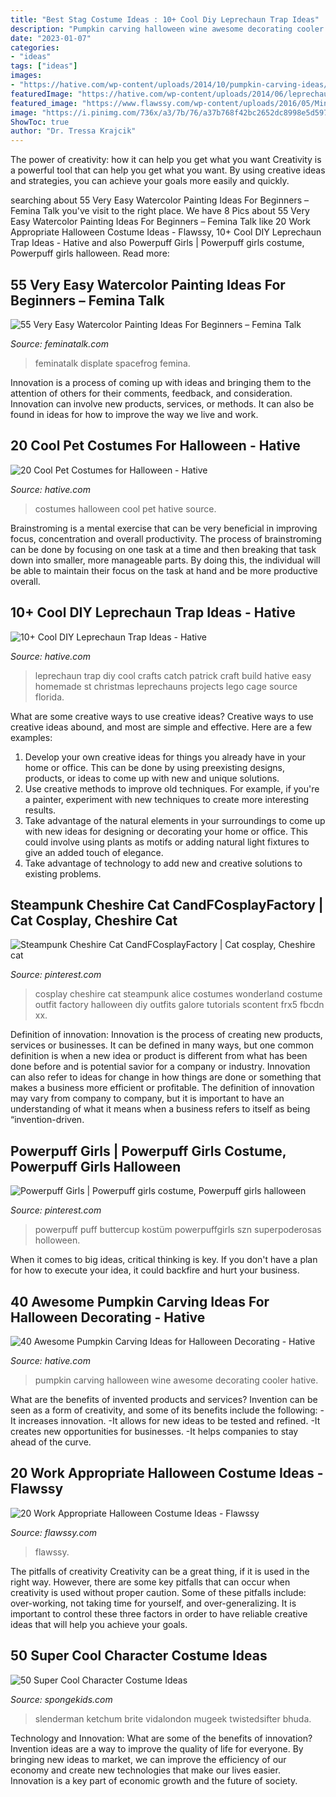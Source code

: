 ```yaml
---
title: "Best Stag Costume Ideas : 10+ Cool Diy Leprechaun Trap Ideas"
description: "Pumpkin carving halloween wine awesome decorating cooler hative"
date: "2023-01-07"
categories:
- "ideas"
tags: ["ideas"]
images:
- "https://hative.com/wp-content/uploads/2014/10/pumpkin-carving-ideas/30-wine-cooler-pumpkin.jpg"
featuredImage: "https://hative.com/wp-content/uploads/2014/06/leprechaun-trap-ideas/11-leprechaun-trap-ideas.jpg"
featured_image: "https://www.flawssy.com/wp-content/uploads/2016/05/Minion-costume.jpg"
image: "https://i.pinimg.com/736x/a3/7b/76/a37b768f42bc2652dc8998e5d597d53d.jpg"
ShowToc: true
author: "Dr. Tressa Krajcik"
---
```



The power of creativity: how it can help you get what you want
Creativity is a powerful tool that can help you get what you want. By using creative ideas and strategies, you can achieve your goals more easily and quickly.

	

		
searching about 55 Very Easy Watercolor Painting Ideas For Beginners – Femina Talk you've visit to the right place. We have 8 Pics about 55 Very Easy Watercolor Painting Ideas For Beginners – Femina Talk like 20 Work Appropriate Halloween Costume Ideas - Flawssy, 10+ Cool DIY Leprechaun Trap Ideas - Hative and also Powerpuff Girls | Powerpuff girls costume, Powerpuff girls halloween. Read more:
		
    
## 55 Very Easy Watercolor Painting Ideas For Beginners – Femina Talk

<img loading=lazy src="https://www.feminatalk.com/wp-content/uploads/2018/08/Very-Easy-Watercolor-Painting-Ideas-for-beginners00014.jpg" onerror="this.onerror=null;this.src='https://tse3.mm.bing.net/th?id=OIP.YGQouffOcLBMAzq4ctaSpwHaKZ&amp;pid=15.1';" alt="55 Very Easy Watercolor Painting Ideas For Beginners – Femina Talk">

_Source: feminatalk.com_

>feminatalk displate spacefrog femina. 

	

Innovation is a process of coming up with ideas and bringing them to the attention of others for their comments, feedback, and consideration. Innovation can involve new products, services, or methods. It can also be found in ideas for how to improve the way we live and work.

    
## 20 Cool Pet Costumes For Halloween - Hative

<img loading=lazy src="https://hative.com/wp-content/uploads/2014/10/cool-pet-costumes/9-cool-pet-costumes.jpg" onerror="this.onerror=null;this.src='https://tse2.mm.bing.net/th?id=OIP.t53olT53fMYYT0k4OBvaJQHaL_&amp;pid=15.1';" alt="20 Cool Pet Costumes for Halloween - Hative">

_Source: hative.com_

>costumes halloween cool pet hative source. 

	

Brainstroming is a mental exercise that can be very beneficial in improving focus, concentration and overall productivity. The process of brainstroming can be done by focusing on one task at a time and then breaking that task down into smaller, more manageable parts. By doing this, the individual will be able to maintain their focus on the task at hand and be more productive overall.

    
## 10+ Cool DIY Leprechaun Trap Ideas - Hative

<img loading=lazy src="https://hative.com/wp-content/uploads/2014/06/leprechaun-trap-ideas/11-leprechaun-trap-ideas.jpg" onerror="this.onerror=null;this.src='https://tse4.mm.bing.net/th?id=OIP.3JO5kcPcS9iL2H4T1Aj_ngHaJ4&amp;pid=15.1';" alt="10+ Cool DIY Leprechaun Trap Ideas - Hative">

_Source: hative.com_

>leprechaun trap diy cool crafts catch patrick craft build hative easy homemade st christmas leprechauns projects lego cage source florida. 

	

What are some creative ways to use creative ideas?
Creative ways to use creative ideas abound, and most are simple and effective. Here are a few examples: 
1. Develop your own creative ideas for things you already have in your home or office. This can be done by using preexisting designs, products, or ideas to come up with new and unique solutions. 
2. Use creative methods to improve old techniques. For example, if you're a painter, experiment with new techniques to create more interesting results. 
3. Take advantage of the natural elements in your surroundings to come up with new ideas for designing or decorating your home or office. This could involve using plants as motifs or adding natural light fixtures to give an added touch of elegance. 
4. Take advantage of technology to add new and creative solutions to existing problems.

    
## Steampunk Cheshire Cat CandFCosplayFactory | Cat Cosplay, Cheshire Cat

<img loading=lazy src="https://i.pinimg.com/736x/00/5f/e4/005fe4d76d935d8d97066f8dbaf90bbc.jpg" onerror="this.onerror=null;this.src='https://tse3.mm.bing.net/th?id=OIP.TvadUuALMGl_Y-MINQMWhQHaL7&amp;pid=15.1';" alt="Steampunk Cheshire Cat CandFCosplayFactory | Cat cosplay, Cheshire cat">

_Source: pinterest.com_

>cosplay cheshire cat steampunk alice costumes wonderland costume outfit factory halloween diy outfits galore tutorials scontent frx5 fbcdn xx. 

	

Definition of innovation:
Innovation is the process of creating new products, services or businesses. It can be defined in many ways, but one common definition is when a new idea or product is different from what has been done before and is potential savior for a company or industry. Innovation can also refer to ideas for change in how things are done or something that makes a business more efficient or profitable. The definition of innovation may vary from company to company, but it is important to have an understanding of what it means when a business refers to itself as being “invention-driven.

    
## Powerpuff Girls | Powerpuff Girls Costume, Powerpuff Girls Halloween

<img loading=lazy src="https://i.pinimg.com/736x/a3/7b/76/a37b768f42bc2652dc8998e5d597d53d.jpg" onerror="this.onerror=null;this.src='https://tse3.mm.bing.net/th?id=OIP.eX20WInzj7tu4uUtV9TdVAHaJ3&amp;pid=15.1';" alt="Powerpuff Girls | Powerpuff girls costume, Powerpuff girls halloween">

_Source: pinterest.com_

>powerpuff puff buttercup kostüm powerpuffgirls szn superpoderosas holloween. 

	

When it comes to big ideas, critical thinking is key. If you don't have a plan for how to execute your idea, it could backfire and hurt your business.

    
## 40 Awesome Pumpkin Carving Ideas For Halloween Decorating - Hative

<img loading=lazy src="https://hative.com/wp-content/uploads/2014/10/pumpkin-carving-ideas/30-wine-cooler-pumpkin.jpg" onerror="this.onerror=null;this.src='https://tse4.mm.bing.net/th?id=OIP.8FEsfgfBW_9Kq2kfCDJ__AHaLr&amp;pid=15.1';" alt="40 Awesome Pumpkin Carving Ideas for Halloween Decorating - Hative">

_Source: hative.com_

>pumpkin carving halloween wine awesome decorating cooler hative. 

	

What are the benefits of invented products and services?
Invention can be seen as a form of creativity, and some of its benefits include the following: 
-It increases innovation. 
-It allows for new ideas to be tested and refined. 
-It creates new opportunities for businesses. 
-It helps companies to stay ahead of the curve.

    
## 20 Work Appropriate Halloween Costume Ideas - Flawssy

<img loading=lazy src="https://www.flawssy.com/wp-content/uploads/2016/05/Minion-costume.jpg" onerror="this.onerror=null;this.src='https://tse4.mm.bing.net/th?id=OIP.SfxLbWHd7z1KNbFIqTTUHAHaKG&amp;pid=15.1';" alt="20 Work Appropriate Halloween Costume Ideas - Flawssy">

_Source: flawssy.com_

>flawssy. 

	

The pitfalls of creativity
Creativity can be a great thing, if it is used in the right way. However, there are some key pitfalls that can occur when creativity is used without proper caution. Some of these pitfalls include: over-working, not taking time for yourself, and over-generalizing. It is important to control these three factors in order to have reliable creative ideas that will help you achieve your goals.

    
## 50 Super Cool Character Costume Ideas

<img loading=lazy src="https://spongekids.com/wp-content/uploads/2014/10/super-cool-costume-ideas/36-slenderman-costume.jpg" onerror="this.onerror=null;this.src='https://tse3.mm.bing.net/th?id=OIP.s4IXIGjObFoAqzG8gelpBAHaLG&amp;pid=15.1';" alt="50 Super Cool Character Costume Ideas">

_Source: spongekids.com_

>slenderman ketchum brite vidalondon mugeek twistedsifter bhuda. 

	

Technology and Innovation: What are some of the benefits of innovation?
Invention ideas are a way to improve the quality of life for everyone. By bringing new ideas to market, we can improve the efficiency of our economy and create new technologies that make our lives easier. Innovation is a key part of economic growth and the future of society.

